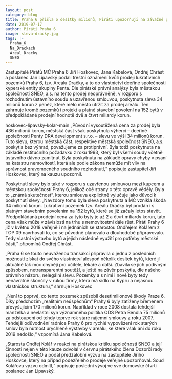 ```yaml
---
layout: post
category: blog
title: Praha 6 přišla o desítky milionů, Piráti upozorňují na závažné pochybení městské části
date: 2019-07-17
author: Piráti Praha 6
image: sleva-dracky.jpg
tags: |-
  Praha_6	
  Na_Drackach
  Areal_Dracky
  SNEO
---
```

Zastupitelé Pirátů MČ Praha 6 Jiří Hoskovec, Jana Kabelová, Ondřej Chrást a poslanec Jan Lipavský podali trestní oznámení kvůli prodeji lukrativních pozemků Prahy 6, tzv. Areálu Dračky, a to do vlastnictví dceřiné společnosti kyperské entity skupiny Penta. Dle pirátské právní analýzy byla městskou společností SNEO, a.s. na tento prodej neoprávněně, v rozporu s rozhodnutím ústavního soudu a uzavřenou smlouvou, poskytnuta sleva 34 milionů korun z peněz, které mělo město utržit za prodej areálu. Ten zahrnuje kromě pozemků i projekt a platné stavební povolení na 152 bytů v předpokládané prodejní hodnotě dvě a čtvrt miliardy korun.  

hoskovec-lipavsky-kolar-main
„Původní vysoutěžená cena za prodej byla 436 milionů korun, městská část však poskytnula výherci – dceřiné společnosti Penty DRA development s.r.o. – slevu ve výši 34 milionů korun. Tuto slevu, kterou městská část, respektive městská společnost SNEO, a.s. poskytla bez výhrad, považujeme za protiprávní. Byla totiž poskytnuta na základě restitučního požadavku z roku 1993, který byl všemi soudy včetně ústavního dávno zamítnut. Byla poskytnuta na základě opravy chyby v psaní na katastru nemovitostí, která ale podle zákona nemůže mít vliv na správnost pravomocného soudního rozhodnutí,“ popisuje zastupitel Jiří Hoskovec, který na kauzu upozornil.

Poskytnutí slevy bylo také v rozporu s uzavřenou smlouvou mezi kupcem a městskou společností Prahy 6, jelikož obě strany o této opravě věděly. Byla to „známá skutečnost“, kterou smlouva explicitně vylučuje jako důvod k poskytnutí slevy. „Navzdory tomu byla sleva poskytnuta a MČ vznikla škoda 34 milionů korun. Lukrativní pozemek tzv. Areálu Dračky byl prodán i s platným stavebním povolením na 152 bytů, které se již začaly letos stavět. Předpokládaná prodejní cena za tyto byty je až 2 a čtvrt miliardy korun, tato cena však může v závislosti na trhu s nemovitostmi dále růst. Piráti Prahy 6 již v květnu 2018 veřejně i na jednáních se starostou Ondřejem Kolářem z TOP 09 navrhovali to, co se původně plánovalo a dlouhodobě připravovalo. Tedy vlastní výstavbu bytů  a jejich následné využití pro potřeby městské části," připomíná Ondřej Chrást.

„Praha 6 se touto neuváženou transakcí připravila o jednu z posledních možností získat do svého vlastnictví alespoň několik desítek bytů, které jí aktuálně tak moc chybějí pro učitele, lékaře a další. Zbavila se jich podivným způsobem, netransparentní soutěží, a ještě na závěr poskytla, dle našeho právního názoru, nelegální slevu. Pozemky a s nimi i nové byty tedy nenávratně skončily v rukou firmy, která má sídlo na Kypru a nejasnou vlastnickou strukturu,“ shrnuje Hoskovec

„Není to poprvé, co tento pozemek způsobil desetimilionové škody Praze 6. Díky předchozím „realitním neúspěchům“ Prahy 6 byly zatíženy břemenem převyšujícím 170 milionů korun. Například v roce 2008 dostala tehdejší manželka a nevlastní syn významného politika ODS Petra Bendla 75 milionů za odstoupení od tehdy teprve rok staré nájemní smlouvy z roku 2007. Tehdejší odůvodnění radnice Prahy 6 pro rychlé vypovězení rok starých smluv byla nutnost urychlené výstavby v areálu, ke které však ani do roku 2019 nedošlo,“ vzpomíná Jana Kabelová.

„Starosta Ondřej Kolář v reakci na pirátskou kritiku společnosti SNEO a její činnosti nejen v této kauze odvolal v červnu pirátského člena Dozorčí rady společnosti SNEO a podal předžalobní výzvu na zastupitele Jiřího Hoskovce, který na případ podezřelého prodeje veřejně upozorňoval. Soud Kolářovu výzvu odmítl,“ popisuje poslední vývoj ve své domovské čtvrti poslanec Jan Lipavský.